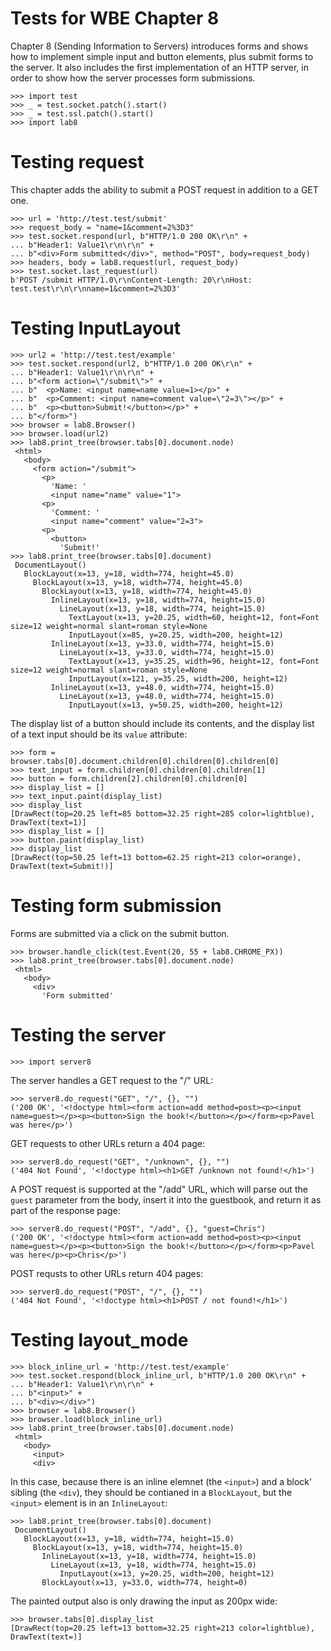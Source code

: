 Tests for WBE Chapter 8
=======================

Chapter 8 (Sending Information to Servers) introduces forms and shows how
to implement simple input and button elements, plus submit forms to the server.
It also includes the first implementation of an HTTP server, in order to show
how the server processes form submissions.

    >>> import test
    >>> _ = test.socket.patch().start()
    >>> _ = test.ssl.patch().start()
    >>> import lab8

Testing request
===============

This chapter adds the ability to submit a POST request in addition to a GET
one.

    >>> url = 'http://test.test/submit'
    >>> request_body = "name=1&comment=2%3D3"
    >>> test.socket.respond(url, b"HTTP/1.0 200 OK\r\n" +
    ... b"Header1: Value1\r\n\r\n" +
    ... b"<div>Form submitted</div>", method="POST", body=request_body)
    >>> headers, body = lab8.request(url, request_body)
    >>> test.socket.last_request(url)
    b'POST /submit HTTP/1.0\r\nContent-Length: 20\r\nHost: test.test\r\n\r\nname=1&comment=2%3D3'

Testing InputLayout
===================

    >>> url2 = 'http://test.test/example'
    >>> test.socket.respond(url2, b"HTTP/1.0 200 OK\r\n" +
    ... b"Header1: Value1\r\n\r\n" +
    ... b"<form action=\"/submit\">" +
    ... b"  <p>Name: <input name=name value=1></p>" +
    ... b"  <p>Comment: <input name=comment value=\"2=3\"></p>" +
    ... b"  <p><button>Submit!</button></p>" +
    ... b"</form>")
    >>> browser = lab8.Browser()
    >>> browser.load(url2)
    >>> lab8.print_tree(browser.tabs[0].document.node)
     <html>
       <body>
         <form action="/submit">
           <p>
             'Name: '
             <input name="name" value="1">
           <p>
             'Comment: '
             <input name="comment" value="2=3">
           <p>
             <button>
               'Submit!'
    >>> lab8.print_tree(browser.tabs[0].document)
     DocumentLayout()
       BlockLayout(x=13, y=18, width=774, height=45.0)
         BlockLayout(x=13, y=18, width=774, height=45.0)
           BlockLayout(x=13, y=18, width=774, height=45.0)
             InlineLayout(x=13, y=18, width=774, height=15.0)
               LineLayout(x=13, y=18, width=774, height=15.0)
                 TextLayout(x=13, y=20.25, width=60, height=12, font=Font size=12 weight=normal slant=roman style=None
                 InputLayout(x=85, y=20.25, width=200, height=12)
             InlineLayout(x=13, y=33.0, width=774, height=15.0)
               LineLayout(x=13, y=33.0, width=774, height=15.0)
                 TextLayout(x=13, y=35.25, width=96, height=12, font=Font size=12 weight=normal slant=roman style=None
                 InputLayout(x=121, y=35.25, width=200, height=12)
             InlineLayout(x=13, y=48.0, width=774, height=15.0)
               LineLayout(x=13, y=48.0, width=774, height=15.0)
                 InputLayout(x=13, y=50.25, width=200, height=12)

The display list of a button should include its contents, and the display list
of a text input should be its `value` attribute:

    >>> form = browser.tabs[0].document.children[0].children[0].children[0]
    >>> text_input = form.children[0].children[0].children[1]
    >>> button = form.children[2].children[0].children[0]
    >>> display_list = []
    >>> text_input.paint(display_list)
    >>> display_list
    [DrawRect(top=20.25 left=85 bottom=32.25 right=285 color=lightblue), DrawText(text=1)]
    >>> display_list = []
    >>> button.paint(display_list)
    >>> display_list
    [DrawRect(top=50.25 left=13 bottom=62.25 right=213 color=orange), DrawText(text=Submit!)]

Testing form submission
=======================

Forms are submitted via a click on the submit button.

    >>> browser.handle_click(test.Event(20, 55 + lab8.CHROME_PX))
    >>> lab8.print_tree(browser.tabs[0].document.node)
     <html>
       <body>
         <div>
           'Form submitted'

Testing the server
==================

    >>> import server8

The server handles a GET request to the "/" URL:

    >>> server8.do_request("GET", "/", {}, "")
    ('200 OK', '<!doctype html><form action=add method=post><p><input name=guest></p><p><button>Sign the book!</button></p></form><p>Pavel was here</p>')

GET requests to other URLs return a 404 page:

    >>> server8.do_request("GET", "/unknown", {}, "")
    ('404 Not Found', '<!doctype html><h1>GET /unknown not found!</h1>')

A POST request is supported at the "/add" URL, which will parse out the `guest`
parameter from the body, insert it into the guestbook, and return it as part of
the response page:

    >>> server8.do_request("POST", "/add", {}, "guest=Chris")
    ('200 OK', '<!doctype html><form action=add method=post><p><input name=guest></p><p><button>Sign the book!</button></p></form><p>Pavel was here</p><p>Chris</p>')

POST requsts to other URLs return 404 pages:

    >>> server8.do_request("POST", "/", {}, "")
    ('404 Not Found', '<!doctype html><h1>POST / not found!</h1>')

Testing layout_mode
===================

    >>> block_inline_url = 'http://test.test/example'
    >>> test.socket.respond(block_inline_url, b"HTTP/1.0 200 OK\r\n" +
    ... b"Header1: Value1\r\n\r\n" +
    ... b"<input>" +
    ... b"<div></div>")
    >>> browser = lab8.Browser()
    >>> browser.load(block_inline_url)
    >>> lab8.print_tree(browser.tabs[0].document.node)
     <html>
       <body>
         <input>
         <div>

In this case, because there is an inline elemnet (the `<input>`) and a block'
sibling (the `<div`), they should be contianed in a `BlockLayout`, but the
`<input>` element is in an `InlineLayout`:

    >>> lab8.print_tree(browser.tabs[0].document)
     DocumentLayout()
       BlockLayout(x=13, y=18, width=774, height=15.0)
         BlockLayout(x=13, y=18, width=774, height=15.0)
           InlineLayout(x=13, y=18, width=774, height=15.0)
             LineLayout(x=13, y=18, width=774, height=15.0)
               InputLayout(x=13, y=20.25, width=200, height=12)
           BlockLayout(x=13, y=33.0, width=774, height=0)

The painted output also is only drawing the input as 200px wide:

    >>> browser.tabs[0].display_list
    [DrawRect(top=20.25 left=13 bottom=32.25 right=213 color=lightblue), DrawText(text=)]